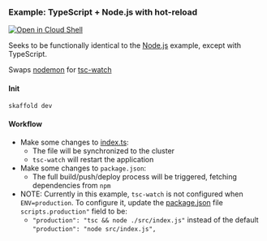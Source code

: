 ### Example: TypeScript + Node.js with hot-reload

[![Open in Cloud Shell](https://gstatic.com/cloudssh/images/open-btn.svg)](https://ssh.cloud.google.com/cloudshell/editor?cloudshell_git_repo=https://github.com/GoogleContainerTools/skaffold&cloudshell_open_in_editor=README.md&cloudshell_workspace=examples/typescript)

Seeks to be functionally identical to the [Node.js](../nodejs) example, except with TypeScript.

Swaps [nodemon](https://nodemon.io/) for [tsc-watch](https://github.com/gilamran/tsc-watch#the-nodemon-for-typescript)

#### Init

```bash
skaffold dev
```

#### Workflow

* Make some changes to [index.ts](./backend/src/index.ts):
    * The file will be synchronized to the cluster
    * `tsc-watch` will restart the application
* Make some changes to `package.json`:
    * The full build/push/deploy process will be triggered, fetching dependencies from `npm`
* NOTE: Currently in this example, `tsc-watch` is not configured when `ENV=production`.  To configure it, update the [package.json](./backend/src/package.json) file `scripts.production"` field to be:
  * `"production": "tsc && node ./src/index.js"` instead of the default `"production": "node src/index.js",`
